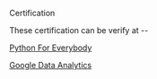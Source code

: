 Certification


These certification can be verify at -- 

[Python For Everybody](https://www.coursera.org/account/accomplishments/specialization/VXPDVJUF6HNW)

[Google Data Analytics](https://www.coursera.org/account/accomplishments/specialization/9UMN28HZ93P6)

           
